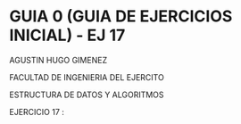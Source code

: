 # GUIA 0 (GUIA DE EJERCICIOS INICIAL) - EJ 17
AGUSTIN HUGO GIMENEZ

FACULTAD DE INGENIERIA DEL EJERCITO

ESTRUCTURA DE DATOS Y ALGORITMOS

 EJERCICIO 17 : 
